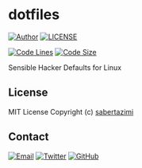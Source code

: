 # dotfiles

[![Author](https://img.shields.io/badge/author-sabertaz-lightgrey?style=for-the-badge)](https://github.com/sabertazimi)
[![LICENSE](https://img.shields.io/github/license/sabertazimi/dotfiles?style=for-the-badge)](https://raw.githubusercontent.com/sabertazimi/dotfiles/main/LICENSE)

[![Code Lines](https://img.shields.io/tokei/lines/github/sabertazimi/dotfiles?style=for-the-badge&logo=visualstudiocode)](https://github.com/sabertazimi/dotfiles)
[![Code Size](https://img.shields.io/github/languages/code-size/sabertazimi/dotfiles?logo=visualstudiocode&style=for-the-badge)](https://github.com/sabertazimi/dotfiles)

Sensible Hacker Defaults for Linux

## License

MIT License Copyright (c) [sabertazimi](https://github.com/sabertazimi)

## Contact

[![Email](https://img.shields.io/badge/-Gmail-ea4335?style=for-the-badge&logo=gmail&logoColor=white)](mailto:sabertazimi@gmail.com)
[![Twitter](https://img.shields.io/badge/-Twitter-1da1f2?style=for-the-badge&logo=twitter&logoColor=white)](https://twitter.com/sabertazimi)
[![GitHub](https://img.shields.io/badge/-GitHub-181717?style=for-the-badge&logo=github&logoColor=white)](https://github.com/sabertazimi)
